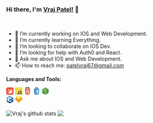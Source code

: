 ### Hi there, I'm [Vraj Patel!](https://vraj6198.github.io) 👋

<br />

- 🔭 I’m currently working on IOS and Web Development.
- 🌱 I’m currently learning Everything.
- 👯 I’m looking to collaborate on IOS Dev.
- 🤔 I’m looking for help with Auth0 and React.
- 💬 Ask me about IOS and Web Development. 
- 📫 How to reach me: patelvraj67@gmail.com

**Languages and Tools:**  

<code><img height="20" src="https://raw.githubusercontent.com/github/explore/80688e429a7d4ef2fca1e82350fe8e3517d3494d/topics/swift/swift.png"></code>
<code><img height="20" src="https://raw.githubusercontent.com/github/explore/80688e429a7d4ef2fca1e82350fe8e3517d3494d/topics/javascript/javascript.png"></code>
<code><img height="20" src="https://raw.githubusercontent.com/github/explore/80688e429a7d4ef2fca1e82350fe8e3517d3494d/topics/html/html.png"></code>
<code><img height="20" src="https://raw.githubusercontent.com/github/explore/5c058a388828bb5fde0bcafd4bc867b5bb3f26f3/topics/css/css.png"></code>
<code><img height="20" src="https://raw.githubusercontent.com/github/explore/80688e429a7d4ef2fca1e82350fe8e3517d3494d/topics/nodejs/nodejs.png"></code>  
<code><img height="20" src="https://raw.githubusercontent.com/github/explore/80688e429a7d4ef2fca1e82350fe8e3517d3494d/topics/cpp/cpp.png"></code>
<code><img height="20" src="https://raw.githubusercontent.com/github/explore/80688e429a7d4ef2fca1e82350fe8e3517d3494d/topics/sketch/sketch.png"></code>    



  <img align="center" src="https://github-readme-stats.vercel.app/api?username=vraj6198&show_icons=true&include_all_commits=true&theme=radical" alt="Vraj's github stats" />

  <img align="center" src="https://github-readme-stats.vercel.app/api/top-langs/?username=vraj6198&layout=compact&theme=radical" />

